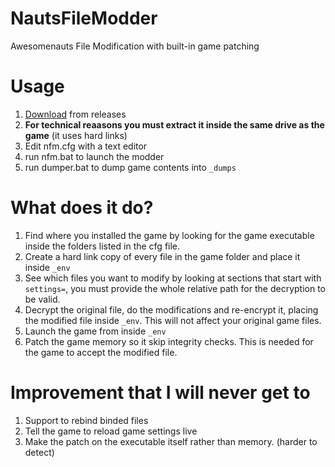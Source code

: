 # NautsFileModder
Awesomenauts File Modification with built-in game patching

# Usage
 1) [Download](https://github.com/Nodja/NautsFileModder/releases) from releases  
 2) **For technical reaasons you must extract it inside the same drive as the game** (it uses hard links)  
 3) Edit nfm.cfg with a text editor  
 4) run nfm.bat to launch the modder  
 5) run dumper.bat to dump game contents into ```_dumps```  
 
 
# What does it do?

1) Find where you installed the game by looking for the game executable inside the folders listed in the cfg file.  
2) Create a hard link copy of every file in the game folder and place it inside ```_env```
3) See which files you want to modify by looking at sections that start with ```settings=```, you must provide the whole relative path for the decryption to be valid.  
4) Decrypt the original file, do the modifications and re-encrypt it, placing the modified file inside ```_env```. This will not affect your original game files.
5) Launch the game from inside ```_env```
6) Patch the game memory so it skip integrity checks. This is needed for the game to accept the modified file.

# Improvement that I will never get to

1) Support to rebind binded files
2) Tell the game to reload game settings live
3) Make the patch on the executable itself rather than memory. (harder to detect)
